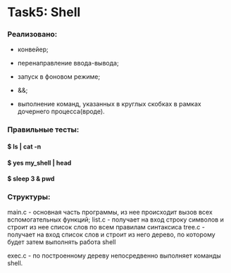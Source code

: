 # Task5: Shell

### Реализовано:

- конвейер;

- перенаправление ввода-вывода;

- запуск в фоновом режиме;

- &&;

- выполнение команд, указанных в круглых скобках в рамках дочернего процесса(вроде).

### Правильные тесты:
#### $ ls | cat -n

#### $ yes my_shell | head

#### $ sleep 3 & pwd



### Структуры:

main.c - основная часть программы, из нее происходит вызов всех вспомогательных функций;
list.c - получает на вход строку символов и строит из нее список слов по всем правилам синтаксиса
tree.c - получает на вход список слов и строит из него дерево, по которому будет затем выполнять работа shell

exec.c - по построенному дереву непосредвенно выполняет команды shell.